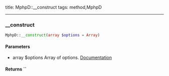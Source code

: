 title: MphpD::__construct
tags: method,MphpD

---

<div class="method">
<h3 class="method-name">__construct</h3>
<p></p>

```php
MphpD::__construct(array $options = Array)
```

#### Parameters

*  array $options Array of options. [Documentation](../guides/configuration)


#### Returns ``



</div>